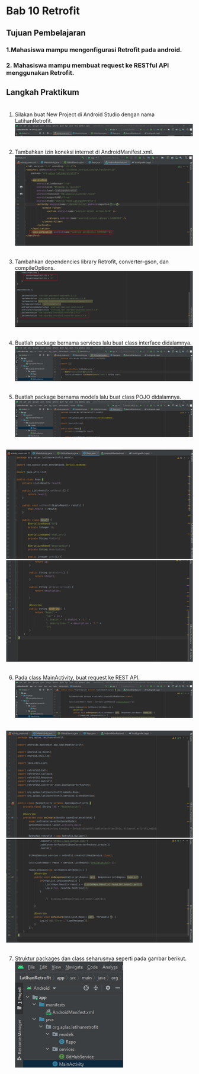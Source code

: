 # Bab 10 Retrofit 

## Tujuan Pembelajaran

### 1.Mahasiswa mampu mengonfigurasi Retrofit pada android.
### 2.  Mahasiswa mampu membuat request ke RESTful API menggunakan Retrofit. 

## Langkah Praktikum

#

1. Silakan buat New Project di Android Studio dengan nama LatihanRetrofit.<br>
<img src="img/langkah1.png"><br><br>

2. Tambahkan izin koneksi internet di AndroidManifest.xml.<br>
<img src="img/langkah2.png"><br><br>

3. Tambahkan dependencies library Retrofit, converter-gson, dan compileOptions.<br>
<img src="img/langkah3.png"><br><br>

4. Buatlah package bernama services lalu buat class interface didalamnya. <br>
<img src="img/langkah5.png"><br><br>

5. Buatlah package bernama models lalu buat class POJO didalamnya. <br>
<img src="img/langkah6.png"><br><br>
<img src="img/langkah6a.png">
<img src="img/langkah6b.png"><br><br>

6. Pada class MainActivity, buat request ke REST API.<br>
<img src="img/langkah7.png"><br><br>
<img src="img/langkah7a.png">
<img src="img/langkah7b.png"><br><br>

7. Struktur packages dan class seharusnya seperti pada gambar berikut.<br>
<img src="img/langkah8.png"><br><br>


